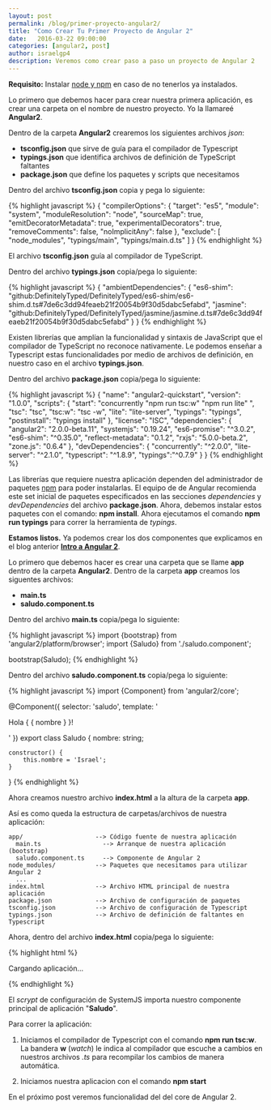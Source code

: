 ```yaml
---
layout: post
permalink: /blog/primer-proyecto-angular2/
title: "Como Crear Tu Primer Proyecto de Angular 2"
date:   2016-03-22 09:00:00
categories: [angular2, post]
author: israelgp4
description: Veremos como crear paso a paso un proyecto de Angular 2
---
```


**Requisito:** Instalar [node y npm](https://nodejs.org/en/download/) en caso de no tenerlos ya instalados.

Lo primero que debemos hacer para crear nuestra primera aplicación, es crear una carpeta on el nombre de nuestro proyecto. Yo la llamareé **Angular2**.

Dentro de la carpeta **Angular2** crearemos los siguientes archivos *json*:

* **tsconfig.json** que sirve de guía para el compilador de Typescript
* **typings.json** que identifica archivos de definición de TypeScript faltantes
* **package.json** que define los paquetes y scripts que necesitamos

Dentro del archivo **tsconfig.json** copia y pega lo siguiente:

{% highlight javascript %}
{
  "compilerOptions": {
    "target": "es5",
    "module": "system",
    "moduleResolution": "node",
    "sourceMap": true,
    "emitDecoratorMetadata": true,
    "experimentalDecorators": true,
    "removeComments": false,
    "noImplicitAny": false
  },
  "exclude": [
    "node_modules",
    "typings/main",
    "typings/main.d.ts"
  ]
}
{% endhighlight %}

El archivo **tsconfig.json** guía al compilador de TypeScript.

Dentro del archivo **typings.json** copia/pega lo siguiente:

{% highlight javascript %}
{
  "ambientDependencies": {
    "es6-shim": "github:DefinitelyTyped/DefinitelyTyped/es6-shim/es6-shim.d.ts#7de6c3dd94feaeb21f20054b9f30d5dabc5efabd",
    "jasmine": "github:DefinitelyTyped/DefinitelyTyped/jasmine/jasmine.d.ts#7de6c3dd94feaeb21f20054b9f30d5dabc5efabd"
  }
}
{% endhighlight %}

Existen librerías que amplían la funcionalidad y sintaxis de JavaScript que el compilador de TypeScript no reconoce nativamente. Le podemos enseñar a Typescript estas funcionalidades por medio de archivos de definición, en nuestro caso en el archivo **typings.json**.

Dentro del archivo **package.json** copia/pega lo siguiente:

{% highlight javascript %}
{
  "name": "angular2-quickstart",
  "version": "1.0.0",
  "scripts": {
    "start": "concurrently \"npm run tsc:w\" \"npm run lite\" ",
    "tsc": "tsc",
    "tsc:w": "tsc -w",
    "lite": "lite-server",
    "typings": "typings",
    "postinstall": "typings install"
  },
  "license": "ISC",
  "dependencies": {
    "angular2": "2.0.0-beta.11",
    "systemjs": "0.19.24",
    "es6-promise": "^3.0.2",
    "es6-shim": "^0.35.0",
    "reflect-metadata": "0.1.2",
    "rxjs": "5.0.0-beta.2",
    "zone.js": "0.6.4"
  },
  "devDependencies": {
    "concurrently": "^2.0.0",
    "lite-server": "^2.1.0",
    "typescript": "^1.8.9",
    "typings":"^0.7.9"
  }
}
{% endhighlight %}

Las librerías que requiere nuestra aplicación dependen del administrador de paquetes [npm](https://docs.npmjs.com/) para poder instalarlas. El equipo de de Angular recomienda este set inicial de paquetes especificados en las secciones *dependencies* y *devDependencies* del archivo **package.json**. Ahora, debemos instalar estos paquetes con el comando: **npm install**. Ahora ejecutamos el comando **npm run typings** para correr la herramienta de *typings*.

**Estamos listos.** Ya podemos crear los dos componentes que explicamos en el blog anterior **[Intro a Angular 2](http://angularmexico.com/blog/intro-angular2/)**.

Lo primero que debemos hacer es crear una carpeta que se llame **app** dentro de la carpeta **Angular2**. Dentro de la carpeta **app** creamos los siguentes archivos:

* **main.ts**
* **saludo.component.ts**

Dentro del archivo **main.ts** copia/pega lo siguiente:

{% highlight javascript %}
import {bootstrap} from 'angular2/platform/browser';
import {Saludo} from './saludo.component';

bootstrap(Saludo);
{% endhighlight %}

Dentro del archivo **saludo.component.ts** copia/pega lo siguiente:

{% highlight javascript %}
import {Component} from 'angular2/core';

@Component({
    selector: 'saludo',
    template: '<p>Hola { { nombre } }!</p>'
})
export class Saludo {
    nombre: string;

    constructor() {
        this.nombre = 'Israel';
    }
}
{% endhighlight %}

Ahora creamos nuestro archivo **index.html** a la altura de la carpeta **app**.

Así es como queda la estructura de carpetas/archivos de nuestra aplicación:

```
app/                    --> Código fuente de nuestra aplicación
  main.ts                 --> Arranque de nuestra aplicación (bootstrap)
  saludo.component.ts     --> Componente de Angular 2
node_modules/           --> Paquetes que necesitamos para utilizar Angular 2
  ...
index.html              --> Archivo HTML principal de nuestra aplicación
package.json            --> Archivo de configuración de paquetes
tsconfig.json           --> Archivo de configuración de Typescript
typings.json            --> Archivo de definición de faltantes en Typescript
```

Ahora, dentro del archivo **index.html** copia/pega lo siguiente:

{% highlight html %}
<html>
<head>
  <title>Angular 2</title>
  <meta name="viewport" content="width=device-width, initial-scale=1">
  <link rel="stylesheet" href="styles.css">

  <!-- 1. Cargamos nuestras librerías -->
  <!-- IE requiere polyfills, en este exacto orden -->
  <script src="node_modules/es6-shim/es6-shim.min.js"></script>
  <script src="node_modules/systemjs/dist/system-polyfills.js"></script>
  <script src="node_modules/angular2/es6/dev/src/testing/shims_for_IE.js"></script>
  <script src="node_modules/angular2/bundles/angular2-polyfills.js"></script>
  <script src="node_modules/systemjs/dist/system.src.js"></script>
  <script src="node_modules/rxjs/bundles/Rx.js"></script>
  <script src="node_modules/angular2/bundles/angular2.dev.js"></script>

  <!-- 2. Configuramos SystemJS -->
  <script>
    System.config({
      packages: {
        app: {
          format: 'register',
          defaultExtension: 'js'
        }
      }
    });
    System.import('app/main')
        .then(null, console.error.bind(console));
  </script>
</head>

<body>

<!-- 3. Desplegamos la aplicación -->
<saludo>Cargando aplicación...</saludo>
</body>
</html>
{% endhighlight %}

El *scrypt* de configuración de SystemJS importa nuestro componente principal de aplicación "**Saludo**".

Para correr la aplicación:

1. Iniciamos el compilador de Typescript con el comando **npm run tsc:w**. La bandera **w** (*watch*) le indica al compilador que escuche a cambios en nuestros archivos *.ts* para recompilar los cambios de manera automática.

2. Iniciamos nuestra aplicacion con el comando **npm start**

En el próximo post veremos funcionalidad del del core de Angular 2.







